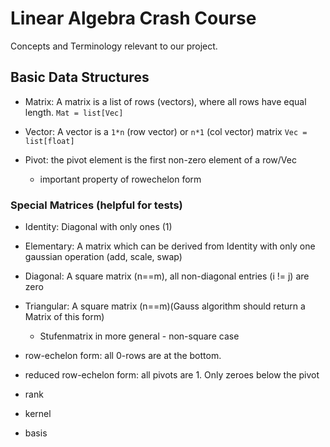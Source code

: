 # Linear Algebra Crash Course

Concepts and Terminology relevant to our project.


## Basic Data Structures

- Matrix: A matrix is a list of rows (vectors), where all rows have equal length. `Mat = list[Vec]`
- Vector: A vector is a `1*n` (row vector) or `n*1` (col vector) matrix `Vec = list[float]`

- Pivot: the pivot element is the first non-zero element of a row/Vec
  - important property of rowechelon form



### Special Matrices (helpful for tests)

- Identity: Diagonal with only ones (1)
- Elementary: A matrix which can be derived from Identity with only one gaussian operation (add, scale, swap)
- Diagonal: A square matrix (n==m), all non-diagonal entries (i != j) are zero
- Triangular: A square matrix (n==m)(Gauss algorithm should return a Matrix of this form)
  - Stufenmatrix in more general - non-square case


- row-echelon form: all 0-rows are at the bottom. 
- reduced row-echelon form: all pivots are 1. Only zeroes below the pivot

- rank
- kernel
- basis 


